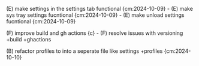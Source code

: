 
(E) make settings in the settings tab functional {cm:2024-10-09}
    - (E) make sys tray settings fucntional {cm:2024-10-09}
    - (E) make unload settings fucntional {cm:2024-10-09}

(F) improve build and gh actions {c}
    - (F) resolve issues with versioning +build +ghactions

(B) refactor profiles to into a seperate file like settings +profiles {cm:2024-10-10}